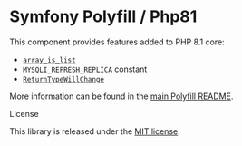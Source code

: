 Symfony Polyfill / Php81
========================

This component provides features added to PHP 8.1 core:

- [`array_is_list`](https://php.net/array_is_list)
- [`MYSQLI_REFRESH_REPLICA`](https://www.php.net/manual/en/mysqli.constants.php#constantmysqli-refresh-replica) constant
- [`ReturnTypeWillChange`](https://wiki.php.net/rfc/internal_method_return_types)

More information can be found in the
[main Polyfill README](https://github.com/symfony/polyfill/blob/master/README.md).

License


This library is released under the [MIT license](LICENSE).
